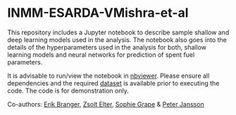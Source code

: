 # INMM-ESARDA-VMishra-et-al

This repository includes a Jupyter notebook to describe sample shallow and deep learning models used in the analysis. The notebook also goes into the details of the hyperparameters used in the analysis for both, shallow learning models and neural networks for prediction of spent fuel parameters.

It is advisable to run/view the notebook in [nbviewer](https://nbviewer.jupyter.org). Please ensure all dependencies and the required [dataset](https://dx.doi.org/10.1016%2Fj.dib.2020.106429) is available prior to executing the code. The code is for demonstration only.

Co-authors: [Erik Branger](https://github.com/ebranger), [Zsolt Elter](https://github.com/ezsolti), [Sophie Grape](https://github.com/sophiegrape) & [Peter Jansson](https://github.com/peter-jansson)
